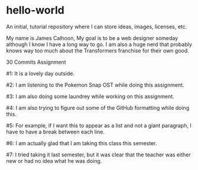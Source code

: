 # hello-world
An initial, tutorial repository where I can store ideas, images, licenses, etc. 

My name is James Calhoon, My goal is to be a web designer someday although I know I have a long way to go.
I am also a huge nerd that probably knows way too much about the Transformers franchise for their own good. 

30 Commits Assignment

#1: It is a lovely day outside.

#2: I am listening to the Pokemon Snap OST while doing this assignment.

#3: I am also doing some laundrey while working on this assignment.

#4: I am also trying to figure out some of the GitHub formatting while doing this.

#5: For example, if I want this to appear as a list and not a giant paragraph, I have to have a break between each line.

#6: I am actually glad that I am taking this class this semester.

#7: I tried taking it last semester, but it was clear that the teacher was either new or had no idea what he was doing.
